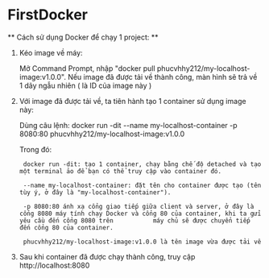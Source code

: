 # FirstDocker
** Cách sử dụng Docker để chạy 1 project: **
1. Kéo image về máy:
    
    Mở Command Prompt, nhập "docker pull phucvhhy212/my-localhost-image:v1.0.0".
    Nếu image đã được tải về thành công, màn hình sẽ trả về 1 dãy ngẫu nhiên ( là ID của image này )
    
2. Với image đã được tải về, ta tiên hành tạo 1 container sử dụng image này:
    
    Dùng câu lệnh: 
    docker run -dit --name my-localhost-container -p 8080:80 phucvhhy212/my-localhost-image:v1.0.0
    
    Trong đó: 
    
        docker run -dit: tạo 1 container, chạy bằng chế độ detached và tạo một terminal ảo để bạn có thể truy cập vào container đó.
      
        --name my-localhost-container: đặt tên cho container được tạo (tên tùy ý, ở đây là "my-localhost-container").
      
        -p 8080:80 ánh xạ cổng giao tiếp giữa client và server, ở đây là cổng 8080 máy tính chạy Docker và cổng 80 của container, khi ta gửi yêu cầu đến cổng 8080 trên           máy chủ sẽ được chuyển tiếp đến cổng 80 của container.
      
        phucvhhy212/my-localhost-image:v1.0.0 là tên image vừa được tải về
3. Sau khi container đã được chạy thành công, truy cập http://localhost:8080
